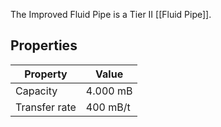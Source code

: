 The Improved Fluid Pipe is a Tier II [[Fluid Pipe]].

## Properties
|Property|Value|
|--------|-----|
|Capacity|4.000 mB|
|Transfer rate|400 mB/t|